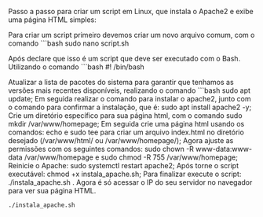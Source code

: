 Passo a passo para criar um script em Linux, que instala o Apache2 e exibe uma página HTML simples:

Para criar um script primeiro devemos criar um novo arquivo comum, com o comando ```bash sudo nano script.sh

Após declare que isso é um script que deve ser executado com o Bash. Utilizando o comando ```bash #! /bin/bash

Atualizar a lista de pacotes do sistema para garantir que tenhamos as versões mais recentes disponíveis, realizando o comando ```bash sudo apt update;
Em seguida realizar o comando para instalar o apache2, junto com o comando para confirmar a instalação, que é: sudo apt install apache2 -y;
Crie um diretório específico para sua página html, com o comando sudo mkdir /var/www/homepage;
Em seguida crie uma página html usando os comandos: echo e sudo tee para criar um arquivo index.html no diretório desejado (/var/www/html/ ou /var/www/homepage/);
Agora ajuste as permissões com os seguintes comandos: sudo chown -R www-data:www-data /var/www/homepage e sudo chmod -R 755 /var/www/homepage;
Reinicie o Apache: sudo systemctl restart apache2;
Após torne o script executável: chmod +x instala_apache.sh;
Para finalizar execute o script: ./instala_apache.sh  .
Agora é só acessar o IP do seu servidor no navegador para ver sua página HTML.

```bash
./instala_apache.sh
